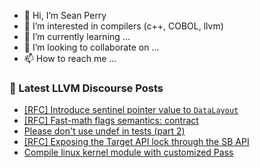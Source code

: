 - 👋 Hi, I’m Sean Perry
- 👀 I’m interested in compilers (c++, COBOL, llvm)
- 🌱 I’m currently learning ...
- 💞️ I’m looking to collaborate on ...
- 📫 How to reach me ...

<!---
s66perry/s66perry is a ✨ special ✨ repository because its `README.md` (this file) appears on your GitHub profile.
You can click the Preview link to take a look at your changes.
--->
### 📕 Latest LLVM Discourse Posts

<!-- DISCOURSE-LLVM:START -->
- [[RFC] Introduce sentinel pointer value to `DataLayout`](https://discourse.llvm.org/t/rfc-introduce-sentinel-pointer-value-to-datalayout/85265#post_2)
- [[RFC] Fast-math flags semantics: contract](https://discourse.llvm.org/t/rfc-fast-math-flags-semantics-contract/84478#post_5)
- [Please don&#39;t use undef in tests &lpar;part 2&rpar;](https://discourse.llvm.org/t/please-dont-use-undef-in-tests-part-2/83388?page=2#post_21)
- [[RFC] Exposing the Target API lock through the SB API](https://discourse.llvm.org/t/rfc-exposing-the-target-api-lock-through-the-sb-api/85215#post_3)
- [Compile linux kernel module with customized Pass](https://discourse.llvm.org/t/compile-linux-kernel-module-with-customized-pass/85268#post_1)
<!-- DISCOURSE-LLVM:END -->
